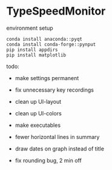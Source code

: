 # TypeSpeedMonitor

environment setup
```
conda install anaconda::pyqt 
conda install conda-forge::pynput
pip install appdirs
pip install matplotlib
```

todo:

- make settings permanent
- fix unnecessary key recordings
- clean up UI-layout
- clean up UI-colors
- make executables
- fewer horizontal lines in summary

- draw dates on graph instead of title
- fix rounding bug, 2 min off
 